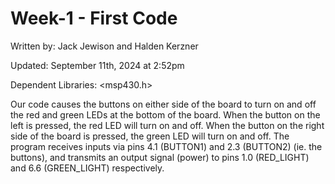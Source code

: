 # Week-1 - First Code

Written by: Jack Jewison and Halden Kerzner

Updated: September 11th, 2024 at 2:52pm

Dependent Libraries:
<msp430.h>

Our code causes the buttons on either side of the board to turn on and off the red and green LEDs at the bottom of the board. When the button on the left is pressed, the red LED will turn on and off. When the button on the right side of the board is pressed, the green LED will turn on and off. The program receives inputs via pins 4.1 (BUTTON1) and 2.3 (BUTTON2) (ie. the buttons), and transmits an output signal (power) to pins 1.0 (RED_LIGHT) and 6.6 (GREEN_LIGHT) respectively.
